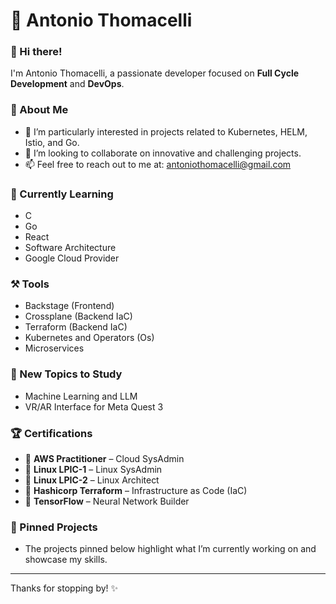 # 🌟 Antonio Thomacelli

### 👋 Hi there!
I'm Antonio Thomacelli, a passionate developer focused on **Full Cycle Development** and **DevOps**.

### 🚀 About Me
- 👀 I’m particularly interested in projects related to Kubernetes, HELM, Istio, and Go.
- 💼 I’m looking to collaborate on innovative and challenging projects.
- 📫 Feel free to reach out to me at: [antoniothomacelli@gmail.com](mailto:antoniothomacelli@gmail.com)

### 🌱 Currently Learning
- C
- Go
- React
- Software Architecture
- Google Cloud Provider

### ⚒️ Tools
- Backstage (Frontend)
- Crossplane (Backend IaC)
- Terraform (Backend IaC)
- Kubernetes and Operators (Os)
- Microservices

### 🧠 New Topics to Study
- Machine Learning and LLM
- VR/AR Interface for Meta Quest 3

### 🏆 Certifications
- 🥇 **AWS Practitioner** – Cloud SysAdmin
- 🥇 **Linux LPIC-1** – Linux SysAdmin
- 🥇 **Linux LPIC-2** – Linux Architect
- 🥇 **Hashicorp Terraform** – Infrastructure as Code (IaC)
- 🥇 **TensorFlow** – Neural Network Builder


### 📌 Pinned Projects
- The projects pinned below highlight what I’m currently working on and showcase my skills.

---

Thanks for stopping by! ✨

<!---
tonnytg/tonnytg is a ✨ special ✨ repository because its `README.md` (this file) appears on your GitHub profile.
You can click the Preview link to take a look at your changes.
--->
